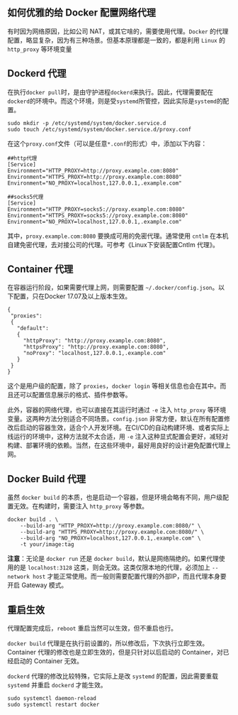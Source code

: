 ## 如何优雅的给 Docker 配置网络代理

有时因为网络原因，比如公司 NAT，或其它啥的，需要使用代理。`Docker` 的代理配置，略显复杂，因为有三种场景。但基本原理都是一致的，都是利用 `Linux` 的 `http_proxy` 等环境变量

## **Dockerd 代理**

在执行`docker pull`时，是由守护进程`dockerd`来执行。因此，代理需要配在`dockerd`的环境中。而这个环境，则是受`systemd`所管控，因此实际是`systemd`的配置。

```shell
sudo mkdir -p /etc/systemd/system/docker.service.d
sudo touch /etc/systemd/system/docker.service.d/proxy.conf
```

在这个`proxy.conf`文件（可以是任意`*.conf`的形式）中，添加以下内容：

```shell
##http代理
[Service]
Environment="HTTP_PROXY=http://proxy.example.com:8080"
Environment="HTTPS_PROXY=http://proxy.example.com:8080"
Environment="NO_PROXY=localhost,127.0.0.1,.example.com"
```

```shell
##socks5代理
[Service]
Environment="HTTP_PROXY=socks5://proxy.example.com:8080"
Environment="HTTPS_PROXY=socks5://proxy.example.com:8080"
Environment="NO_PROXY=localhost,127.0.0.1,.example.com"
```

其中，`proxy.example.com:8080` 要换成可用的免密代理。通常使用 `cntlm` 在本机自建免密代理，去对接公司的代理。可参考《Linux下安装配置Cntlm 代理》。

## **Container 代理**

在容器运行阶段，如果需要代理上网，则需要配置 `~/.docker/config.json`。以下配置，只在Docker 17.07及以上版本生效。

```shell
{
 "proxies":
 {
   "default":
   {
     "httpProxy": "http://proxy.example.com:8080",
     "httpsProxy": "http://proxy.example.com:8080",
     "noProxy": "localhost,127.0.0.1,.example.com"
   }
 }
}
```

这个是用户级的配置，除了 `proxies`，`docker login` 等相关信息也会在其中。而且还可以配置信息展示的格式、插件参数等。

此外，容器的网络代理，也可以直接在其运行时通过 `-e` 注入 `http_proxy` 等环境变量。这两种方法分别适合不同场景。`config.json` 非常方便，默认在所有配置修改后启动的容器生效，适合个人开发环境。在CI/CD的自动构建环境、或者实际上线运行的环境中，这种方法就不太合适，用 `-e` 注入这种显式配置会更好，减轻对构建、部署环境的依赖。当然，在这些环境中，最好用良好的设计避免配置代理上网。

## **Docker Build 代理**

虽然 `docker build` 的本质，也是启动一个容器，但是环境会略有不同，用户级配置无效。在构建时，需要注入 `http_proxy` 等参数。

```shell
docker build . \
    --build-arg "HTTP_PROXY=http://proxy.example.com:8080/" \
    --build-arg "HTTPS_PROXY=http://proxy.example.com:8080/" \
    --build-arg "NO_PROXY=localhost,127.0.0.1,.example.com" \
    -t your/image:tag
```

**注意**：无论是 `docker run` 还是 `docker build`，默认是网络隔绝的。如果代理使用的是 `localhost:3128` 这类，则会无效。这类仅限本地的代理，必须加上 `--network host` 才能正常使用。而一般则需要配置代理的外部IP，而且代理本身要开启 Gateway 模式。

## **重启生效**

代理配置完成后，`reboot` 重启当然可以生效，但不重启也行。

`docker build` 代理是在执行前设置的，所以修改后，下次执行立即生效。Container 代理的修改也是立即生效的，但是只针对以后启动的 Container，对已经启动的 Container 无效。

`dockerd` 代理的修改比较特殊，它实际上是改 `systemd` 的配置，因此需要重载 `systemd` 并重启 `dockerd` 才能生效。

```shell
sudo systemctl daemon-reload
sudo systemctl restart docker
```